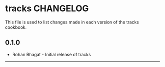 # tracks CHANGELOG

This file is used to list changes made in each version of the tracks cookbook.

## 0.1.0
- Rohan Bhagat - Initial release of tracks

- - -
